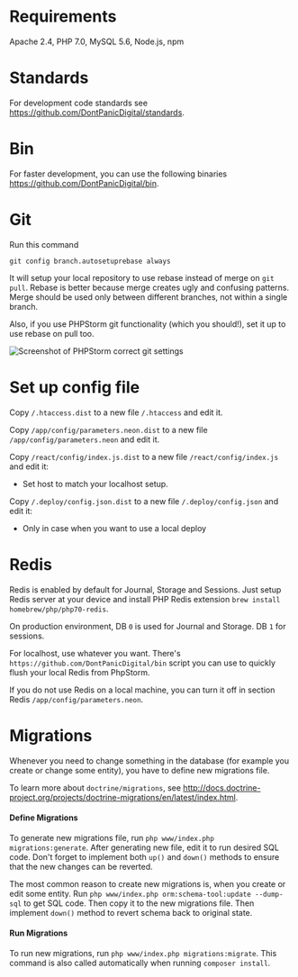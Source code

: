 # Requirements

Apache 2.4, PHP 7.0, MySQL 5.6, Node.js, npm

# Standards
For development code standards see https://github.com/DontPanicDigital/standards.

# Bin
For faster development, you can use the following binaries https://github.com/DontPanicDigital/bin.

# Git

Run this command

`git config branch.autosetuprebase always`

It will setup your local repository to use rebase instead of merge on `git pull`. Rebase is better because merge creates ugly and confusing patterns. Merge should be used only between different branches, not within a single branch.

Also, if you use PHPStorm git functionality (which you should!), set it up to use rebase on pull too.
 
![Screenshot of PHPStorm correct git settings](http://i.imgur.com/bxr40vL.png "Screenshot of PHPStorm correct git settings")

# Set up config file

Copy `/.htaccess.dist` to a new file `/.htaccess` and edit it.

Copy `/app/config/parameters.neon.dist` to a new file `/app/config/parameters.neon` and edit it.

Copy `/react/config/index.js.dist` to a new file `/react/config/index.js` and edit it:

* Set host to match your localhost setup.

Copy `/.deploy/config.json.dist` to a new file `/.deploy/config.json` and edit it:

* Only in case when you want to use a local deploy

# Redis

Redis is enabled by default for Journal, Storage and Sessions. Just setup Redis server at your device and install PHP Redis extension `brew install homebrew/php/php70-redis`.

On production environment, DB `0` is used for Journal and Storage. DB `1` for sessions.

For localhost, use whatever you want. There's `https://github.com/DontPanicDigital/bin` script you can use to quickly flush your local Redis from PhpStorm.

If you do not use Redis on a local machine, you can turn it off in section Redis `/app/config/parameters.neon`.

# Migrations

Whenever you need to change something in the database (for example you create or change some entity), you have to define new migrations file.

To learn more about `doctrine/migrations`, see http://docs.doctrine-project.org/projects/doctrine-migrations/en/latest/index.html.

#### Define Migrations

To generate new migrations file, run `php www/index.php migrations:generate`.
After generating new file, edit it to run desired SQL code.
Don't forget to implement both `up()` and `down()` methods to ensure that the new changes can be reverted.

The most common reason to create new migrations is, when you create or edit some entity.
Run `php www/index.php orm:schema-tool:update --dump-sql` to get SQL code. Then copy it to the new migrations file.
Then implement `down()` method to revert schema back to original state.

#### Run Migrations

To run new migrations, run `php www/index.php migrations:migrate`. This command is also called automatically when running `composer install`.
